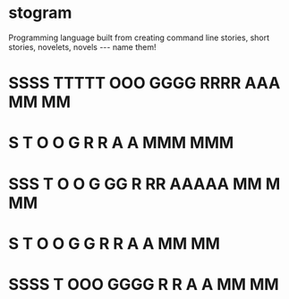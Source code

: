 # stogram
Programming language built from creating command line stories, short stories, novelets, novels --- name them!

# SSSS  TTTTT  OOO   GGGG  RRRR    AAA   MM   MM
# S       T   O   O G      R   R  A   A  MMM MMM
#  SSS    T   O   O G  GG  R RR   AAAAA  MM M MM
#     S   T   O   O G   G  R   R  A   A  MM   MM
# SSSS    T    OOO   GGGG  R   R  A   A  MM   MM
